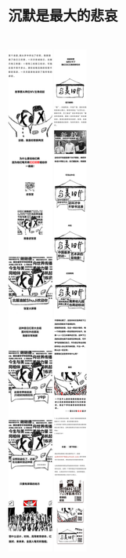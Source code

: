 # 沉默是最大的悲哀
<br>

![image](https://github.com/qlrrforever/BIFT-is-not-bitch/blob/master/%E7%94%BB%E6%9D%BF%207m-100.jpg)
![image](https://github.com/qlrrforever/BIFT-is-not-bitch/blob/master/%E7%94%BB%E6%9D%BF%2014.3-100%E5%90%8E%E6%9D%A5.jpg)
